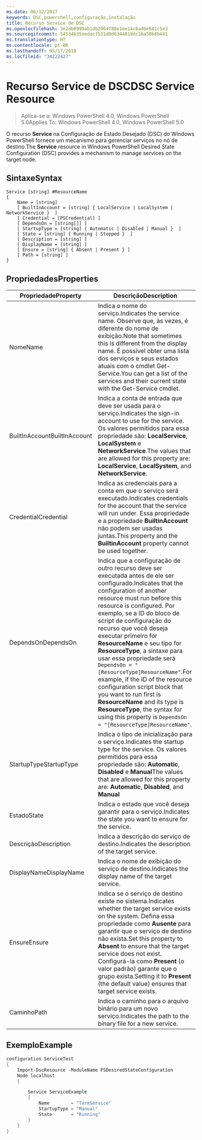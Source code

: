 ```yaml
---
ms.date: 06/12/2017
keywords: DSC,powershell,configuração,instalação
title: Recurso Service de DSC
ms.openlocfilehash: 3e2db8999ab1db2964f88e1ee14c6ad6e641c5e3
ms.sourcegitcommit: 54534635eedacf531d8d6344019dc16a50b8b441
ms.translationtype: HT
ms.contentlocale: pt-BR
ms.lasthandoff: 05/17/2018
ms.locfileid: "34222427"
---
```

# <a name="dsc-service-resource"></a><span data-ttu-id="ca6db-103">Recurso Service de DSC</span><span class="sxs-lookup"><span data-stu-id="ca6db-103">DSC Service Resource</span></span>

> <span data-ttu-id="ca6db-104">Aplica-se a: Windows PowerShell 4.0, Windows PowerShell 5.0</span><span class="sxs-lookup"><span data-stu-id="ca6db-104">Applies To: Windows PowerShell 4.0, Windows PowerShell 5.0</span></span>


<span data-ttu-id="ca6db-105">O recurso **Service** na Configuração de Estado Desejado (DSC) do Windows PowerShell fornece um mecanismo para gerenciar serviços no nó de destino.</span><span class="sxs-lookup"><span data-stu-id="ca6db-105">The **Service** resource in Windows PowerShell Desired State Configuration (DSC) provides a mechanism to manage services on the target node.</span></span>

## <a name="syntax"></a><span data-ttu-id="ca6db-106">Sintaxe</span><span class="sxs-lookup"><span data-stu-id="ca6db-106">Syntax</span></span>

```
Service [string] #ResourceName
{
    Name = [string]
    [ BuiltInAccount = [string] { LocalService | LocalSystem | NetworkService }  ]
    [ Credential = [PSCredential] ]
    [ DependsOn = [string[]] ]
    [ StartupType = [string] { Automatic | Disabled | Manual }  ]
    [ State = [string] { Running | Stopped }  ]
    [ Description = [string] ]
    [ DisplayName = [string] ]
    [ Ensure = [string] { Absent | Present } ]
    [ Path = [string] ]
}
```

## <a name="properties"></a><span data-ttu-id="ca6db-107">Propriedades</span><span class="sxs-lookup"><span data-stu-id="ca6db-107">Properties</span></span>

|  <span data-ttu-id="ca6db-108">Propriedade</span><span class="sxs-lookup"><span data-stu-id="ca6db-108">Property</span></span>  |  <span data-ttu-id="ca6db-109">Descrição</span><span class="sxs-lookup"><span data-stu-id="ca6db-109">Description</span></span>   |
|---|---|
| <span data-ttu-id="ca6db-110">Nome</span><span class="sxs-lookup"><span data-stu-id="ca6db-110">Name</span></span>| <span data-ttu-id="ca6db-111">Indica o nome do serviço.</span><span class="sxs-lookup"><span data-stu-id="ca6db-111">Indicates the service name.</span></span> <span data-ttu-id="ca6db-112">Observe que, às vezes, é diferente do nome de exibição.</span><span class="sxs-lookup"><span data-stu-id="ca6db-112">Note that sometimes this is different from the display name.</span></span> <span data-ttu-id="ca6db-113">É possível obter uma lista dos serviços e seus estados atuais com o cmdlet Get-Service.</span><span class="sxs-lookup"><span data-stu-id="ca6db-113">You can get a list of the services and their current state with the Get-Service cmdlet.</span></span>|
| <span data-ttu-id="ca6db-114">BuiltInAccount</span><span class="sxs-lookup"><span data-stu-id="ca6db-114">BuiltInAccount</span></span>| <span data-ttu-id="ca6db-115">Indica a conta de entrada que deve ser usada para o serviço.</span><span class="sxs-lookup"><span data-stu-id="ca6db-115">Indicates the sign-in account to use for the service.</span></span> <span data-ttu-id="ca6db-116">Os valores permitidos para essa propriedade são: **LocalService**, **LocalSystem** e **NetworkService**.</span><span class="sxs-lookup"><span data-stu-id="ca6db-116">The values that are allowed for this property are: **LocalService**, **LocalSystem**, and **NetworkService**.</span></span>|
| <span data-ttu-id="ca6db-117">Credential</span><span class="sxs-lookup"><span data-stu-id="ca6db-117">Credential</span></span>| <span data-ttu-id="ca6db-118">Indica as credenciais para a conta em que o serviço será executado.</span><span class="sxs-lookup"><span data-stu-id="ca6db-118">Indicates credentials for the account that the service will run under.</span></span> <span data-ttu-id="ca6db-119">Essa propriedade e a propriedade __BuiltinAccount__ não podem ser usadas juntas.</span><span class="sxs-lookup"><span data-stu-id="ca6db-119">This property and the __BuiltinAccount__ property cannot be used together.</span></span>|
| <span data-ttu-id="ca6db-120">DependsOn</span><span class="sxs-lookup"><span data-stu-id="ca6db-120">DependsOn</span></span>| <span data-ttu-id="ca6db-121">Indica que a configuração de outro recurso deve ser executada antes de ele ser configurado.</span><span class="sxs-lookup"><span data-stu-id="ca6db-121">Indicates that the configuration of another resource must run before this resource is configured.</span></span> <span data-ttu-id="ca6db-122">Por exemplo, se a ID do bloco de script de configuração do recurso que você deseja executar primeiro for __ResourceName__ e seu tipo for __ResourceType__, a sintaxe para usar essa propriedade será `DependsOn = "[ResourceType]ResourceName"`.</span><span class="sxs-lookup"><span data-stu-id="ca6db-122">For example, if the ID of the resource configuration script block that you want to run first is __ResourceName__ and its type is __ResourceType__, the syntax for using this property is `DependsOn = "[ResourceType]ResourceName"`.</span></span>|
| <span data-ttu-id="ca6db-123">StartupType</span><span class="sxs-lookup"><span data-stu-id="ca6db-123">StartupType</span></span>| <span data-ttu-id="ca6db-124">Indica o tipo de inicialização para o serviço.</span><span class="sxs-lookup"><span data-stu-id="ca6db-124">Indicates the startup type for the service.</span></span> <span data-ttu-id="ca6db-125">Os valores permitidos para essa propriedade são: **Automatic**, **Disabled** e **Manual**</span><span class="sxs-lookup"><span data-stu-id="ca6db-125">The values that are allowed for this property are: **Automatic**, **Disabled**, and **Manual**</span></span>|
| <span data-ttu-id="ca6db-126">Estado</span><span class="sxs-lookup"><span data-stu-id="ca6db-126">State</span></span>| <span data-ttu-id="ca6db-127">Indica o estado que você deseja garantir para o serviço.</span><span class="sxs-lookup"><span data-stu-id="ca6db-127">Indicates the state you want to ensure for the service.</span></span>|
| <span data-ttu-id="ca6db-128">Descrição</span><span class="sxs-lookup"><span data-stu-id="ca6db-128">Description</span></span> | <span data-ttu-id="ca6db-129">Indica a descrição do serviço de destino.</span><span class="sxs-lookup"><span data-stu-id="ca6db-129">Indicates the description of the target service.</span></span>|
| <span data-ttu-id="ca6db-130">DisplayName</span><span class="sxs-lookup"><span data-stu-id="ca6db-130">DisplayName</span></span> | <span data-ttu-id="ca6db-131">Indica o nome de exibição do serviço de destino.</span><span class="sxs-lookup"><span data-stu-id="ca6db-131">Indicates the display name of the target service.</span></span>|
| <span data-ttu-id="ca6db-132">Ensure</span><span class="sxs-lookup"><span data-stu-id="ca6db-132">Ensure</span></span> | <span data-ttu-id="ca6db-133">Indica se o serviço de destino existe no sistema.</span><span class="sxs-lookup"><span data-stu-id="ca6db-133">Indicates whether the target service exists on the system.</span></span> <span data-ttu-id="ca6db-134">Defina essa propriedade como **Ausente** para garantir que o serviço de destino não exista.</span><span class="sxs-lookup"><span data-stu-id="ca6db-134">Set this property to **Absent** to ensure that the target service does not exist.</span></span> <span data-ttu-id="ca6db-135">Configurá-la como **Present** (o valor padrão) garante que o grupo exista.</span><span class="sxs-lookup"><span data-stu-id="ca6db-135">Setting it to **Present** (the default value) ensures that target service exists.</span></span>|
| <span data-ttu-id="ca6db-136">Caminho</span><span class="sxs-lookup"><span data-stu-id="ca6db-136">Path</span></span> | <span data-ttu-id="ca6db-137">Indica o caminho para o arquivo binário para um novo serviço.</span><span class="sxs-lookup"><span data-stu-id="ca6db-137">Indicates the path to the binary file for a new service.</span></span>|

## <a name="example"></a><span data-ttu-id="ca6db-138">Exemplo</span><span class="sxs-lookup"><span data-stu-id="ca6db-138">Example</span></span>

```powershell
configuration ServiceTest
{
    Import-DscResource -ModuleName PSDesiredStateConfiguration
    Node localhost
    {

        Service ServiceExample
        {
            Name        = "TermService"
            StartupType = "Manual"
            State       = "Running"
        }
    }
}
```
